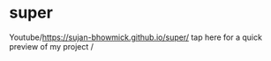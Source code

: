 # super
Youtube/https://sujan-bhowmick.github.io/super/ tap here for a quick preview of my project /
